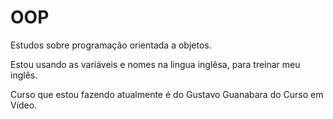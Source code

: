 # OOP
Estudos sobre programação orientada a objetos. 


Estou usando as variáveis e nomes na lingua inglêsa, para treinar meu inglês. 

Curso que estou fazendo atualmente é do Gustavo Guanabara do Curso em Vídeo. 
